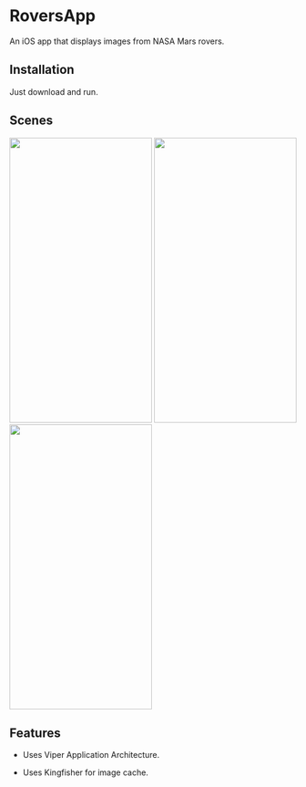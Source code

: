 
# RoversApp
An iOS app that displays images from NASA Mars rovers.
## Installation
Just download and run.
## Scenes
<img src="https://user-images.githubusercontent.com/47797293/127500452-15193538-5082-4686-b6b9-f71ad2549461.png" width="250" height="500" />
<img src="https://user-images.githubusercontent.com/47797293/127500471-e8bb61f2-e202-4989-97d9-1cd85693dd34.png" width="250" height="500" />
<img src="https://user-images.githubusercontent.com/47797293/127502399-cb8127f1-b110-410c-9420-690c942871dc.gif" width="250" height="500" />


## Features
- Uses Viper Application Architecture.

- Uses Kingfisher for image cache.

